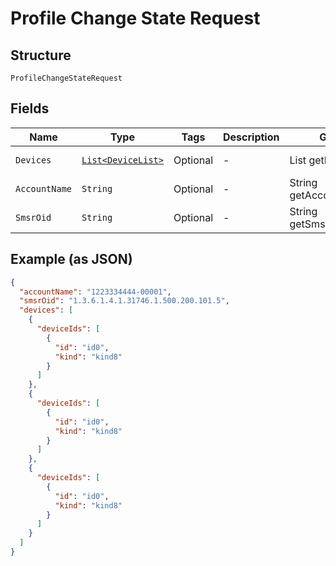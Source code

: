 
# Profile Change State Request

## Structure

`ProfileChangeStateRequest`

## Fields

| Name | Type | Tags | Description | Getter | Setter |
|  --- | --- | --- | --- | --- | --- |
| `Devices` | [`List<DeviceList>`](../../doc/models/device-list.md) | Optional | - | List<DeviceList> getDevices() | setDevices(List<DeviceList> devices) |
| `AccountName` | `String` | Optional | - | String getAccountName() | setAccountName(String accountName) |
| `SmsrOid` | `String` | Optional | - | String getSmsrOid() | setSmsrOid(String smsrOid) |

## Example (as JSON)

```json
{
  "accountName": "1223334444-00001",
  "smsrOid": "1.3.6.1.4.1.31746.1.500.200.101.5",
  "devices": [
    {
      "deviceIds": [
        {
          "id": "id0",
          "kind": "kind8"
        }
      ]
    },
    {
      "deviceIds": [
        {
          "id": "id0",
          "kind": "kind8"
        }
      ]
    },
    {
      "deviceIds": [
        {
          "id": "id0",
          "kind": "kind8"
        }
      ]
    }
  ]
}
```

